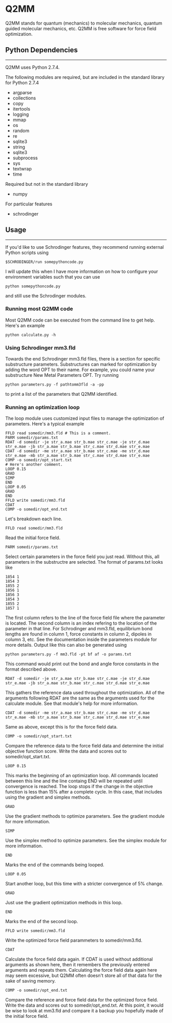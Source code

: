 # Q2MM

Q2MM stands for quantum (mechanics) to molecular mechanics, quantum guided molecular mechanics, etc. Q2MM is free software for force field optimization.


## Python Dependencies
---

Q2MM uses Python 2.7.4. 

The following modules are required, but are included in the standard library for Python 2.7.4

* argparse
* collections
* copy
* itertools
* logging
* mmap
* os
* random
* re
* sqlite3
* string
* sqlite3
* subprocess
* sys
* textwrap
* time

Required but not in the standard library

* numpy

For particular features

* schrodinger

## Usage

---

If you'd like to use Schrodinger features, they recommend running external Python scripts using

```
$SCHRODINGER/run somepythoncode.py
```

I will update this when I have more information on how to configure your environment variables such that you can use

```
python somepythoncode.py
```

and still use the Schrodinger modules.

### Running most Q2MM code

Most Q2MM code can be executed from the command line to get help. Here's an example

```
python calculate.py -h
```

### Using Schrodinger mm3.fld

Towards the end Schrodinger mm3.fld files, there is a section for specific substructure parameters. Substructures can marked for optimization by adding the word OPT to their name. For example, you could name your substructure New Metal Parameters OPT. Try running

```
python parameters.py -f pathtomm3fld -a -pp
```

to print a list of the parameters that Q2MM identified.

### Running an optimization loop

The loop module uses customized input files to manage the optimization of parameters. Here's a typical example

```
FFLD read somedir/mm3.fld # This is a comment.
PARM somedir/params.txt
RDAT -d somedir -je str_a.mae str_b.mae str_c.mae -je str_d.mae str_e.mae -jb str_a.mae str_b.mae str_c.mae str_d.mae str_e.mae
CDAT -d somedir -me str_a.mae str_b.mae str_c.mae -me str_d.mae str_e.mae -mb str_a.mae str_b.mae str_c.mae str_d.mae str_e.mae
COMP -o somedir/opt_start.txt
# Here's another comment.
LOOP 0.15
GRAD
SIMP
END
LOOP 0.05
GRAD
END
FFLD write somedir/mm3.fld
CDAT
COMP -o somedir/opt_end.txt
```

Let's breakdown each line.

```
FFLD read somedir/mm3.fld
```

Read the initial force field.

```
PARM somedir/params.txt
```

Select certain parameters in the force field you just read. Without this, all parameters in the substructre are selected. The format of params.txt looks like

```
1854 1
1854 3
1855 2
1856 1
1856 3
1854 3
1855 2
1857 1

```

The first column refers to the line of the force field file where the parameter is located. The second column is an index refering to the location of the parameter in that line. For Schrodinger and mm3.fld, equilibrium bond lengths are found in column 1, force constants in column 2, dipoles in column 3, etc. See the documentation inside the parameters module for more details. Output like this can also be generated using

```
python parameters.py -f mm3.fld -pt bf af -o params.txt
```

This command would print out the bond and angle force constants in the format described above.

```
RDAT -d somedir -je str_a.mae str_b.mae str_c.mae -je str_d.mae str_e.mae -jb str_a.mae str_b.mae str_c.mae str_d.mae str_e.mae
```

This gathers the reference data used throughout the optimization. All of the arguments following RDAT are the same as the arguments used for the calculate module. See that module's help for more information.

```
CDAT -d somedir -me str_a.mae str_b.mae str_c.mae -me str_d.mae str_e.mae -mb str_a.mae str_b.mae str_c.mae str_d.mae str_e.mae
```

Same as above, except this is for the force field data.

```
COMP -o somedir/opt_start.txt
```

Compare the reference data to the force field data and determine the initial objective function score. Write the data and scores out to somedir/opt_start.txt.

```
LOOP 0.15
```

This marks the beginning of an optimization loop. All commands located between this line and the line containg END will be repeated until convergence is reached. The loop stops if the change in the objective function is less than 15% after a complete cycle. In this case, that includes using the gradient and simplex methods.

```
GRAD
```
Use the gradient methods to optimize parameters. See the gradient module for more information.

```
SIMP
```

Use the simplex method to optimize parameters. See the simplex module for more information.

```
END
```

Marks the end of the commands being looped.

```
LOOP 0.05
```

Start another loop, but this time with a stricter convergence of 5% change.

```
GRAD
```

Just use the gradient optimization methods in this loop.

```
END
```

Marks the end of the second loop.

```
FFLD write somedir/mm3.fld
```

Write the optimized force field parammeters to somedir/mm3.fld.

```
CDAT
```

Calculate the force field data again. If CDAT is used without additional arguments as shown here, then it remembers the previously entered arguments and repeats them. Calculating the force field data again here may seem excessive, but Q2MM often doesn't store all of that data for the sake of saving memory.

```
COMP -o somedir/opt_end.txt
```

Compare the reference and force field data for the optimized force field. Write the data and scores out to somedir/opt_end.txt. At this point, it would be wise to look at mm3.fld and compare it a backup you hopefully made of the initial force field.
